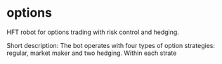 # options
HFT robot for options trading with risk control and hedging.

Short description:
The bot operates with four types of option strategies: regular, market maker and two hedging.
Within each strate